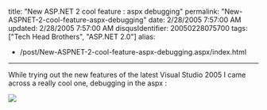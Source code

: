 title: "New ASP.NET 2 cool feature : aspx debugging"
permalink: "New-ASPNET-2-cool-feature-aspx-debugging"
date: 2/28/2005 7:57:00 AM
updated: 2/28/2005 7:57:00 AM
disqusIdentifier: 20050228075700
tags: ["Tech Head Brothers", "ASP.NET 2.0"]
alias:
 - /post/New-ASPNET-2-cool-feature-aspx-debugging.aspx/index.html
---
While trying out the new features of the latest Visual Studio 2005 I came 
across a really cool one, debugging in the aspx :

![](http://membres.lycos.fr/lkempe//aspxdebug.jpg)
